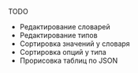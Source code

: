 TODO
* Редактирование словарей
* Редактирование типов
* Сортировка значений у словаря
* Сортировка опций у типа
* Прорисовка таблиц по JSON